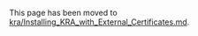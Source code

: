 This page has been moved to [kra/Installing_KRA_with_External_Certificates.md](kra/Installing_KRA_with_External_Certificates.md).